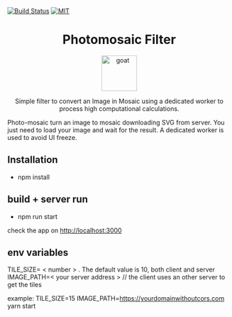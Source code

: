 [![Build Status](https://travis-ci.org/bayesianforce/photomosaic.svg?branch=master)](https://travis-ci.org/bayesianforce/photomosaic)
[![MIT](https://img.shields.io/npm/l/gccx.svg)](https://github.com/bayesianforce/photomosaic/blob/master/README.md)

<div align="center">
<h1>Photomosaic Filter</h1>

<a href="https://www.emojione.com/emoji/1f410">
<img height="80" width="80" alt="goat" src="https://raw.githubusercontent.com/kentcdodds/react-testing-library/master/other/goat.png" />
</a>

<p>Simple filter to convert an Image in Mosaic using a dedicated worker to process high computational calculations.</p>
</div>

Photo-mosaic turn an image to mosaic downloading SVG from server. You just need to load your image and wait for the result.
A dedicated worker is used to avoid UI freeze.

## Installation

- npm install

## build + server run

- npm run start

check the app on <http://localhost:3000>

## env variables

TILE_SIZE= < number >  . The default value is 10, both client and server
IMAGE_PATH=< your server address > // the client uses an other server to get the tiles

example: TILE_SIZE=15 IMAGE_PATH=<https://yourdomainwithoutcors.com> yarn start
